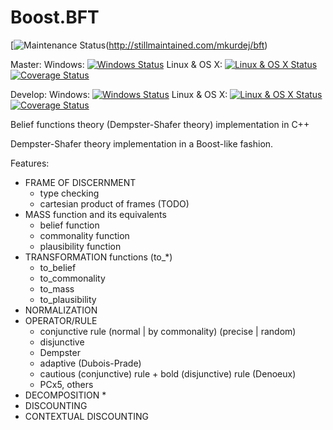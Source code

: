 Boost.BFT
======

[![Maintenance Status](http://stillmaintained.com/mkurdej/bft.png)(http://stillmaintained.com/mkurdej/bft)

Master:
Windows: [![Windows Status](http://img.shields.io/appveyor/ci/mkurdej/bft.svg?branch=master)](https://ci.appveyor.com/project/mkurdej/bft)
Linux & OS X: [![Linux & OS X Status](https://travis-ci.org/mkurdej/bft.svg?branch=master)](https://travis-ci.org/mkurdej/bft)
[![Coverage Status](https://coveralls.io/repos/mkurdej/bft/badge.png?branch=master)](https://coveralls.io/r/mkurdej/bft?branch=master)

Develop:
Windows: [![Windows Status](http://img.shields.io/appveyor/ci/mkurdej/bft.svg?branch=develop)](https://ci.appveyor.com/project/mkurdej/bft)
Linux & OS X: [![Linux & OS X Status](https://travis-ci.org/mkurdej/bft.svg?branch=develop)](https://travis-ci.org/mkurdej/bft)
[![Coverage Status](https://coveralls.io/repos/mkurdej/bft/badge.png?branch=develop)](https://coveralls.io/r/mkurdej/bft?branch=develop)

Belief functions theory (Dempster-Shafer theory) implementation in C++

Dempster-Shafer theory implementation in a Boost-like fashion.

Features:
* FRAME OF DISCERNMENT
    * type checking
    * cartesian product of frames (TODO)
* MASS function and its equivalents
    * belief function
    * commonality function
    * plausibility function
* TRANSFORMATION functions (to_*)
    * to_belief
    * to_commonality
    * to_mass
    * to_plausibility
* NORMALIZATION
* OPERATOR/RULE
    * conjunctive rule (normal | by commonality) (precise | random)
    * disjunctive
    * Dempster
    * adaptive (Dubois-Prade)
    * cautious (conjunctive) rule + bold (disjunctive) rule (Denoeux)
    * PCx5, others
* DECOMPOSITION
    * 
* DISCOUNTING
* CONTEXTUAL DISCOUNTING
